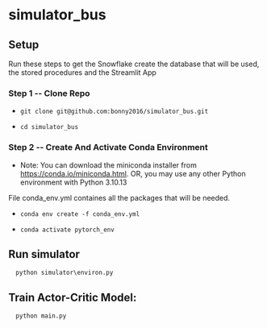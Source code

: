# simulator_bus

## Setup
Run these steps to get the Snowflake create the database that will be used, the stored procedures and the Streamlit App

### **Step 1** -- Clone Repo

* `git clone git@github.com:bonny2016/simulator_bus.git`

* `cd simulator_bus`

### **Step 2** -- Create And Activate Conda Environment

* Note: You can download the miniconda installer from
https://conda.io/miniconda.html. OR, you may use any other Python environment with Python 3.10.13

File conda_env.yml containes all the packages that will be needed.

* `conda env create -f conda_env.yml`

* `conda activate pytorch_env`

## Run simulator
```
  python simulator\environ.py
```

## Train Actor-Critic Model:
```
  python main.py
```
